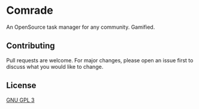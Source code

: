 # Comrade

An OpenSource task manager for any community. Gamified.

## Contributing

Pull requests are welcome. For major changes, please open an issue first
to discuss what you would like to change.

## License

[GNU GPL 3](https://www.gnu.org/licenses/gpl-3.0.html)